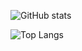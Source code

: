![GitHub stats](https://github-readme-stats.vercel.app/api?username=arajar&show_icons=true&theme=dark)

![Top Langs](https://github-readme-stats.vercel.app/api/top-langs/?username=arajar&theme=dark&show_icons=true)
